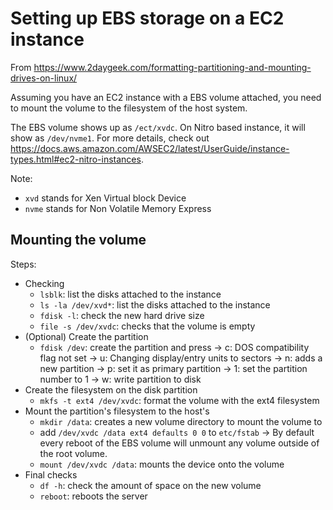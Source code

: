 # Setting up EBS storage on a EC2 instance

From https://www.2daygeek.com/formatting-partitioning-and-mounting-drives-on-linux/

Assuming you have an EC2 instance with a EBS volume attached, you need to mount the volume to the filesystem of the host system. 

The EBS volume shows up as `/ect/xvdc`. On Nitro based instance, it will show as `/dev/nvme1`. For more details, check out https://docs.aws.amazon.com/AWSEC2/latest/UserGuide/instance-types.html#ec2-nitro-instances.

Note: 
- `xvd` stands for Xen Virtual block Device
- `nvme` stands for Non Volatile Memory Express

## Mounting the volume

Steps:
- Checking
    - `lsblk`: list the disks attached to the instance
    - `ls -la /dev/xvd*`: list the disks attached to the instance
    - `fdisk -l`: check the new hard drive size
    - `file -s /dev/xvdc`: checks that the volume is empty
- (Optional) Create the partition
    - `fdisk /dev`: create the partition and press
        -> c: DOS compatibility flag not set
        -> u: Changing display/entry units to sectors
        -> n: adds a new partition
        -> p: set it as primary partition
        -> 1: set the partition number to 1
        -> w: write partition to disk 
- Create the filesystem on the disk partition
    - `mkfs -t ext4 /dev/xvdc`: format the volume with the ext4 filesystem
- Mount the partition's filesystem to the host's
    - `mkdir /data`: creates a new volume directory to mount the volume to
    - add `/dev/xvdc /data ext4 defaults 0 0` to `etc/fstab`
        -> By default every reboot of the EBS volume will unmount any volume outside of the root volume.
    - `mount /dev/xvdc /data`: mounts the device onto the volume
- Final checks
    - `df -h`: check the amount of space on the new volume
    - `reboot`: reboots the server